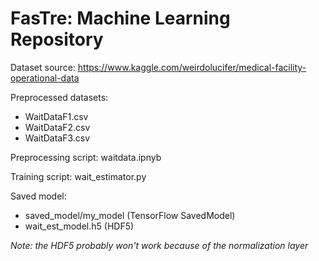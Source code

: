 # FasTre: Machine Learning Repository

Dataset source: https://www.kaggle.com/weirdolucifer/medical-facility-operational-data

Preprocessed datasets:
* WaitDataF1.csv
* WaitDataF2.csv
* WaitDataF3.csv

Preprocessing script: waitdata.ipnyb

Training script: wait_estimator.py

Saved model:
* saved_model/my_model (TensorFlow SavedModel)
* wait_est_model.h5 (HDF5)

_Note: the HDF5 probably won't work because of the normalization layer_
